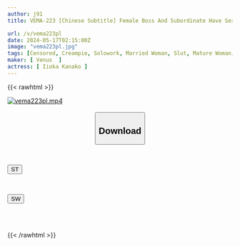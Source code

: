 ```yaml
---
author: j91
title: VEMA-223 [Chinese Subtitle] Female Boss And Subordinate Have Sex The Moment They Are Alone In The Office Kana Morisawa

url: /v/vema223pl
date: 2024-05-17T02:15:00Z
image: "vema223pl.jpg"
tags: [Censored, Creampie, Solowork, Married Woman, Slut, Mature Woman, Cuckold	]
maker: [ Venus  ]
actress: [ Iioka Kanako ]
---
```



{{< rawhtml >}}

<div class="video" data-videoid="zw3xVo8rZDCeol">
    <a href="javascript:;">
        <img src="/v/vema223pl/vema223pl.jpg" width="WIDTH" height="HEIGHT" alt="vema223pl.mp4" loading="lazy">
    </a>
</div>

<script type="text/javascript" src="https://j91.asia/asset/on-demand-st.js"></script>

<br>
  <link rel="stylesheet" href="https://j91.asia/asset/bs5.css">
  
  <center>
  <button class="btn btn-primary" type="button" data-bs-toggle="collapse" data-bs-target=".multi-collapse" aria-expanded="false" aria-controls="multiCollapseExample1 multiCollapseExample2"><h2>Download</h2></button></center>
</p>
<div class="row">
  <div class="col">
    <div class="collapse multi-collapse" id="multiCollapseExample1">
      <div class="card card-body">
	      	      <br>
<div class="buttons">  
<p><a href="/v/vema223pl/st.html" target="_blank"><button class="btn-hover color-3"><i class="fa fa-download"></i> ST</button></a></p></div>
    </div>
  </div>
</div>
  <div class="col">
    <div class="collapse multi-collapse" id="multiCollapseExample2">
      <div class="card card-body">
	      <br>
<div class="buttons">
<p><a href="/v/vema223pl/sw.html" target="_blank"><button class="btn-hover color-2"><i class="fa fa-download"></i> SW</button></a></p></div>
<br><br>
      </div>
    </div>
  </div>
</div>

{{< /rawhtml >}}